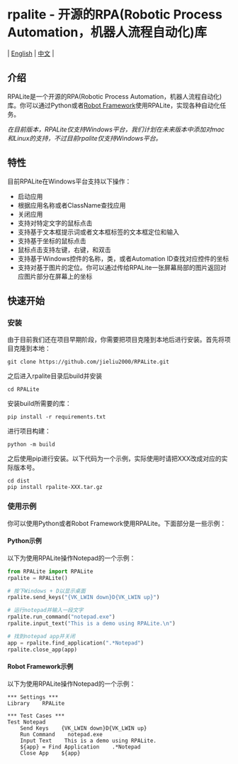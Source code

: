 # rpalite - 开源的RPA(Robotic Process Automation，机器人流程自动化)库

| [English](README.md) |  [中文](README-zh.md) |

## 介绍

RPALite是一个开源的RPA(Robotic Process Automation，机器人流程自动化)库。你可以通过Python或者[Robot Framework](https://robotframework.org/)使用RPALite，实现各种自动化任务。

*在目前版本，RPALite仅支持Windows平台，我们计划在未来版本中添加对mac和Linux的支持，不过目前rpalite仅支持Windows平台。*

## 特性

目前RPALite在Windows平台支持以下操作：

* 启动应用
* 根据应用名称或者ClassName查找应用
* 关闭应用
* 支持对特定文字的鼠标点击
* 支持基于文本框提示词或者文本框标签的文本框定位和输入
* 支持基于坐标的鼠标点击
* 鼠标点击支持左键，右键，和双击
* 支持基于Windows控件的名称，类，或者Automation ID查找对应控件的坐标
* 支持对基于图片的定位。你可以通过传给RPALite一张屏幕局部的图片返回对应图片部分在屏幕上的坐标

## 快速开始

### 安装

由于目前我们还在项目早期阶段，你需要把项目克隆到本地后进行安装。首先将项目克隆到本地：
```
git clone https://github.com/jieliu2000/RPALite.git
```
之后进入rpalite目录后build并安装
```
cd RPALite
```
安装build所需要的库：
```
pip install -r requirements.txt
```
进行项目构建：
```
python -m build
```
之后使用pip进行安装。以下代码为一个示例，实际使用时请把XXX改成对应的实际版本号。
```
cd dist
pip install rpalite-XXX.tar.gz
```

### 使用示例

你可以使用Python或者Robot Framework使用RPALite。下面部分是一些示例：

#### Python示例

以下为使用RPALite操作Notepad的一个示例：

```python
from RPALite import RPALite
rpalite = RPALite()

# 按下Windows + D以显示桌面
rpalite.send_keys("{VK_LWIN down}D{VK_LWIN up}")

# 运行notepad并输入一段文字
rpalite.run_command("notepad.exe")
rpalite.input_text("This is a demo using RPALite.\n")

# 找到notepad app并关闭
app = rpalite.find_application(".*Notepad")
rpalite.close_app(app)

```

#### Robot Framework示例

以下为使用RPALite操作Notepad的一个示例：

```robotframework
*** Settings ***
Library    RPALite

*** Test Cases ***
Test Notepad
    Send Keys    {VK_LWIN down}D{VK_LWIN up}
    Run Command    notepad.exe
    Input Text    This is a demo using RPALite.
    ${app} = Find Application    .*Notepad
    Close App    ${app}
```
